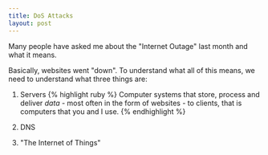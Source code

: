 ```yaml
---
title: DoS Attacks
layout: post
---
```


Many people have asked me about the "Internet Outage" last month and what it means.

Basically, websites went "down". To understand what all of this means, we need to understand what three things are:

1. Servers
{% highlight ruby %}
Computer systems that store, process and deliver *data* - most often in the form of websites - to clients, that is computers that you and I use.
{% endhighlight %}

2. DNS

3. "The Internet of Things"